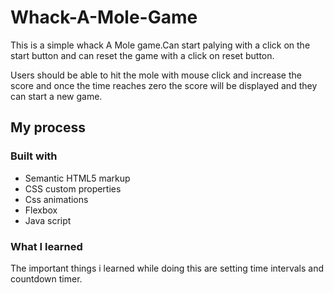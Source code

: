 # Whack-A-Mole-Game

This is a simple whack A Mole game.Can start palying with a click on the
start button and can reset the game with a click on reset button.

Users should be able to hit the mole with mouse click and increase the score and once the time reaches zero the score will be displayed and
they can start a new game.


## My process

### Built with

- Semantic HTML5 markup
- CSS custom properties
- Css animations
- Flexbox
- Java script

### What I learned
The important things i learned while doing this are setting time intervals and countdown timer.




